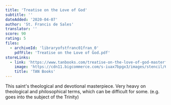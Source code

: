 ```yaml
---
title: 'Treatise on the Love of God'
subtitle: ''
dateAdded: '2020-04-07'
author: 'St. Francis de Sales'
translator: ''
score: 90
rating: 5
files:
  - archiveId: 'libraryofstfranc01fran_0'
    pdfFile: 'Treatise on the Love of God.pdf'
storeLinks:
  - link: 'https://www.tanbooks.com/treatise-on-the-love-of-god-masterful-combination-of-theological-principles-and-practical-application-regarding-divine-love.html'
    image: 'https://cdn11.bigcommerce.com/s-iuax7bpgx3/images/stencil/640w/products/1370/438/Treatise-on-the-Love-of-God-cover-1525__03408.1595444545.jpg?c=1'
    title: 'TAN Books'
---
```


This saint's theological and devotional masterpiece. Very heavy on theological and philosophical terms, which can be difficult for some. (e.g. goes into the subject of the Trinity)